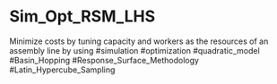 # Sim_Opt_RSM_LHS
Minimize costs by tuning capacity and workers as the resources of an assembly line by using #simulation #optimization #quadratic_model #Basin_Hopping #Response_Surface_Methodology #Latin_Hypercube_Sampling
